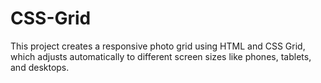 # CSS-Grid
This project creates a responsive photo grid using HTML and CSS Grid, which adjusts automatically to different screen sizes like phones, tablets, and desktops.
